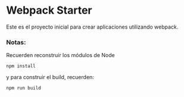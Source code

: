 # Webpack Starter 

Este es el proyecto inicial para crear aplicaciones utilizando webpack.

### Notas: 
Recuerden reconstruir los módulos de Node

```
npm install
```

y para construir el build, recuerden: 

```
npm run build
```

